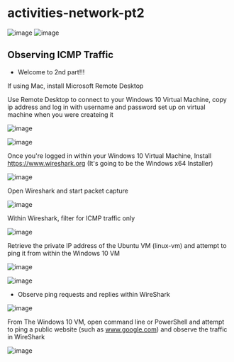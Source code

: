 # activities-network-pt2


![image](https://github.com/user-attachments/assets/4ed2242a-809c-45a7-9fab-4091aef6f850)    ![image](https://github.com/user-attachments/assets/8ad90810-eb97-4e8a-877a-8c34541b3594)





<h2>Observing ICMP Traffic</h2>

- Welcome to 2nd part!!!








If using Mac, install Microsoft Remote Desktop




Use Remote Desktop to connect to your Windows 10 Virtual Machine, copy ip address and log in with username and password set up on virtual machine when you were createing it

![image](https://github.com/user-attachments/assets/51b86540-027b-4bcf-8f4b-8cac82c74ebd)


![image](https://github.com/user-attachments/assets/cd79c046-0012-4767-972f-1ed925537e36)



Once you're logged in within your Windows 10 Virtual Machine, Install https://www.wireshark.org (It's going to be the Windows x64 Installer)



![image](https://github.com/user-attachments/assets/9a6f3ecc-f272-4e8e-b87a-e33e2f9f4335)




Open Wireshark and start packet capture

![image](https://github.com/user-attachments/assets/b8bffe7b-241f-45f3-a514-75611073f98c)



Within Wireshark, filter for ICMP traffic only

![image](https://github.com/user-attachments/assets/06f24044-34f9-4d9a-9486-4046e6bac987)



Retrieve the private IP address of the Ubuntu VM (linux-vm) and attempt to ping it from within the Windows 10 VM


![image](https://github.com/user-attachments/assets/5dff8edb-9da7-4458-859e-b21405a19711)


![image](https://github.com/user-attachments/assets/f8a57fc9-09ae-4a1b-9434-bfe181d45fb0)


- Observe ping requests and replies within WireShark

![image](https://github.com/user-attachments/assets/4dfebd2b-d99c-4e3e-b915-33320e6bd1f3)

  
From The Windows 10 VM, open command line or PowerShell and attempt to ping a public website (such as www.google.com) and observe the traffic in WireShark


![image](https://github.com/user-attachments/assets/cd2d770e-f651-4eb1-8486-2e9d18cb0e5c)


